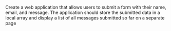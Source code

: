 Create a web application that allows users to submit a form with their name, email, and message. The application should store the submitted data in a  
local array and display a list of all messages submitted so far on a separate page
